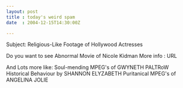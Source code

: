 ```yaml
---
layout: post
title : today's weird spam
date  : 2004-12-15T14:30:00Z

---
```

Subject: Religious-Like Footage of Hollywood Actresses

Do you want to see Abnormal Movie of Nicole Kidman More info :   URL

And Lots more like: Soul-mending MPEG's of GWYNETH PALTRoW Historical Behaviour by SHANNON ELYZABETH Puritanical MPEG's of ANGELINA JOLIE

